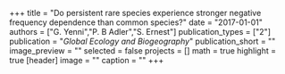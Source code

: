 +++
title = "Do persistent rare species experience stronger negative frequency dependence than common species?"
date = "2017-01-01"
authors = ["G. Yenni","P. B Adler","S. Ernest"]
publication_types = ["2"]
publication = "_Global Ecology and Biogeography_"
publication_short = ""
image_preview = ""
selected = false
projects = []
math = true
highlight = true
[header]
image = ""
caption = ""
+++

